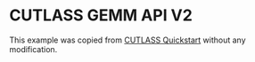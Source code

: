 # CUTLASS GEMM API V2

This example was copied from [CUTLASS Quickstart](https://github.com/NVIDIA/cutlass/blob/v3.5.0/media/docs/quickstart.md#launching-a-gemm-kernel-in-cuda) without any modification.
